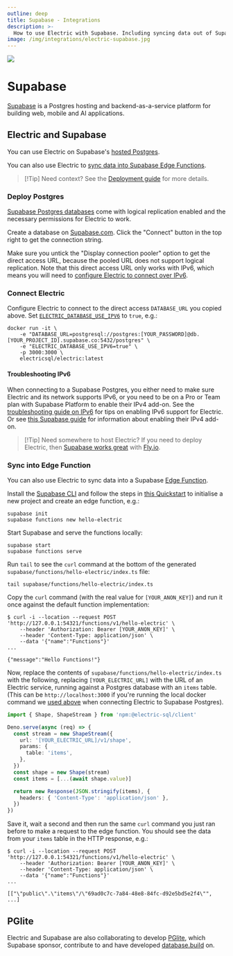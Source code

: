 ```yaml
---
outline: deep
title: Supabase - Integrations
description: >-
  How to use Electric with Supabase. Including syncing data out of Supabase Postgres and into Supabase Edge Functions.
image: /img/integrations/electric-supabase.jpg
---
```


<img src="/img/integrations/supabase.svg" class="product-icon" />

# Supabase

[Supabase](https://supabase.com) is a Postgres hosting and backend-as-a-service platform for building web, mobile and AI applications.

## Electric and Supabase

You can use Electric on Supabase's [hosted Postgres](#deploy-postgres).

You can also use Electric to [sync data into Supabase Edge Functions](#sync-into-edge-function).

> [!Tip] Need context?
> See the [Deployment guide](/docs/guides/deployment) for more details.

### Deploy Postgres

[Supabase Postgres databases](https://supabase.com/docs/guides/database/overview) come with logical replication enabled and the necessary permissions for Electric to work.

Create a database on [Supabase.com](https://supabase.com). Click the "Connect" button in the top right to get the connection string.

Make sure you untick the "Display connection pooler" option to get the direct access URL, because the pooled URL does not support logical replication. Note that this direct access URL only works with IPv6, which means you will need to [configure Electric to connect over IPv6](#troubleshooting-ipv6).

### Connect Electric

Configure Electric to connect to the direct access `DATABASE_URL` you copied above. Set [`ELECTRIC_DATABASE_USE_IPV6`](/docs/api/config#database-use-ipv6) to `true`, e.g.:

```shell
docker run -it \
    -e "DATABASE_URL=postgresql://postgres:[YOUR_PASSWORD]@db.[YOUR_PROJECT_ID].supabase.co:5432/postgres" \
    -e "ELECTRIC_DATABASE_USE_IPV6=true" \
    -p 3000:3000 \
    electricsql/electric:latest
```

#### Troubleshooting IPv6

When connecting to a Supabase Postgres, you either need to make sure Electric and its network supports IPv6, or you need to be on a Pro or Team plan with Supabase Platform to enable their IPv4 add-on. See the [troubleshooting guide on IPv6](/docs/guides/troubleshooting#ipv6-support) for tips on enabling IPv6 support for Electric. Or see [this Supabase guide](https://supabase.com/docs/guides/platform/ipv4-address#enabling-the-add-on) for information about enabling their IPv4 add-on.

> [!Tip] Need somewhere to host Electric?
> If you need to deploy Electric, then [Supabase works great](https://supabase.com/blog/postgres-on-fly-by-supabase) with [Fly.io](./fly#deploy-electric).

### Sync into Edge Function

You can also use Electric to sync data into a Supabase [Edge Function](https://supabase.com/docs/guides/functions).

Install the [Supabase CLI](https://supabase.com/docs/guides/local-development/cli/getting-started) and follow the steps in [this Quickstart](https://supabase.com/docs/guides/functions/quickstart) to initialise a new project and create an edge function, e.g.:

```shell
supabase init
supabase functions new hello-electric
```

Start Supabase and serve the functions locally:

```shell
supabase start
supabase functions serve
```

Run `tail` to see the `curl` command at the bottom of the generated `supabase/functions/hello-electric/index.ts` file:

```shell
tail supabase/functions/hello-electric/index.ts
```

Copy the `curl` command (with the real value for `[YOUR_ANON_KEY]`) and run it once against the default function implementation:

```console
$ curl -i --location --request POST 'http://127.0.0.1:54321/functions/v1/hello-electric' \
    --header 'Authorization: Bearer [YOUR_ANON_KEY]' \
    --header 'Content-Type: application/json' \
    --data '{"name":"Functions"}'
...

{"message":"Hello Functions!"}
```

Now, replace the contents of `supabase/functions/hello-electric/index.ts` with the following, replacing `[YOUR_ELECTRIC_URL]` with the URL of an Electric service, running against a Postgres database with an `items` table. (This can be `http://localhost:3000` if you're running the local docker command we [used above](#connect-electric) when connecting Electric to Supabase Postgres).

```ts
import { Shape, ShapeStream } from 'npm:@electric-sql/client'

Deno.serve(async (req) => {
  const stream = new ShapeStream({
    url: '[YOUR_ELECTRIC_URL]/v1/shape',
    params: {
      table: 'items',
    },
  })
  const shape = new Shape(stream)
  const items = [...(await shape.value)]

  return new Response(JSON.stringify(items), {
    headers: { 'Content-Type': 'application/json' },
  })
})
```

Save it, wait a second and then run the same `curl` command you just ran before to make a request to the edge function. You should see the data from your `items` table in the HTTP response, e.g.:

```console
$ curl -i --location --request POST 'http://127.0.0.1:54321/functions/v1/hello-electric' \
    --header 'Authorization: Bearer [YOUR_ANON_KEY]' \
    --header 'Content-Type: application/json' \
    --data '{"name":"Functions"}'
...

[["\"public\".\"items\"/\"69ad0c7c-7a84-48e8-84fc-d92e5bd5e2f4\"", ...]
```

## PGlite

Electric and Supabase are also collaborating to develop [PGlite](/product/pglite), which Supabase sponsor, contribute to and have developed [database.build](https://database.build) on.

<div style="max-width: 512px; margin: 24px 0">
  <div class="embed-container">
    <YoutubeEmbed video-id="ooWaPVvljlU" />
  </div>
</div>
